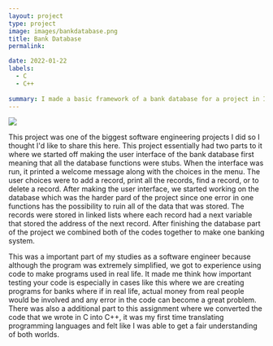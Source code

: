 ```yaml
---
layout: project
type: project
image: images/bankdatabase.png
title: Bank Database
permalink:

date: 2022-01-22
labels:
  - C
  - C++
 
summary: I made a basic framework of a bank database for a project in ICS 212.
---
```

<img class="ui medium right floated rounded image" src="../images/vacay-home-page.png">

This project was one of the biggest software engineering projects I did so I thought I'd like to share this here. This project essentially had two parts to it where we started off making the user interface of the bank database first meaning that all the database functions were stubs. When the interface was run, it printed a welcome message along with the choices in the menu. The user choices were to add a record, print all the records, find a record, or to delete a record. After making the user interface, we started working on the database which was the harder pard of the project since one error in one functions has the possibility to ruin all of the data that was stored. The records were stored in linked lists where each record had a next variable that stored the address of the next record. After finishing the database part of the project we combined both of the codes together to make one banking system. 

This was a important part of my studies as a software engineer because although the program was extremely simplified, we got to experience using code to make programs used in real life. It made me think how important testing your code is especially in cases like this where we are creating programs for banks where if in real life, actual money from real people would be involved and any error in the code can become a great problem. There was also a additional part to this assignment where we converted the code that we wrote in C into C++, it was my first time translating programming languages and felt like I was able to get a fair understanding of both worlds.
